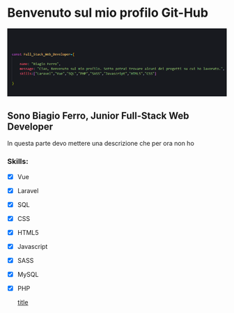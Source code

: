 # Benvenuto sul mio profilo Git-Hub

![info](images/idk.png)


## Sono Biagio Ferro, Junior Full-Stack Web Developer
In questa parte devo mettere una descrizione che per ora non ho



### Skills:

- [x] Vue
- [x] Laravel
- [x] SQL
- [x] CSS
- [x] HTML5
- [x] Javascript
- [x] SASS
- [x] MySQL
- [x] PHP

	[title](https://www.example.com)
